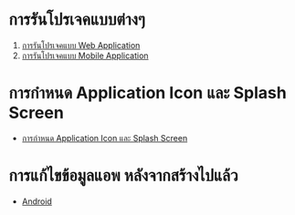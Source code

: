 
# การรันโปรเจคแบบต่างๆ 

1. [การรันโปรเจคแบบ Web Application](run-as-web-app.md)
2. [การรันโปรเจคแบบ Mobile Application](run-as-mobile-app.md)


# การกำหนด Application Icon และ Splash Screen

- [การกำหนด Application Icon และ Splash Screen](../icon-splash/readme.md)

# การแก้ไขข้อมูลแอพ หลังจากสร้างไปแล้ว

- [Android](edit-app-info-android.md)